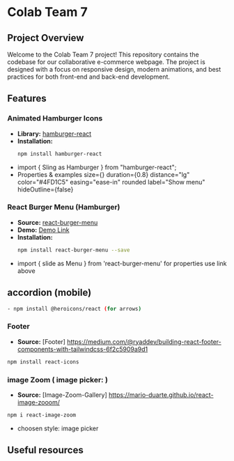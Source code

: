 # Colab Team 7

## Project Overview

Welcome to the Colab Team 7 project! This repository contains the codebase for our collaborative e-commerce webpage. The project is designed with a focus on responsive design, modern animations, and best practices for both front-end and back-end development.

## Features

### Animated Hamburger Icons

- **Library:** [hamburger-react](https://hamburger-react.netlify.app/)
- **Installation:**
  ```bash
  npm install hamburger-react
  ```
- import { Sling as Hamburger } from "hamburger-react";
- Properties & examples
  size={} duration={0.8} distance="lg" color="#4FD1C5" easing="ease-in" rounded label="Show menu" hideOutline={false}

### React Burger Menu (Hamburger)

- **Source:** [react-burger-menu](https://www.npmjs.com/package/@katasonovyp/react-burger-menu)
- **Demo:** [Demo Link](http://negomi.github.io/react-burger-menu/)
- **Installation:**
  ```bash
  npm install react-burger-menu --save
  ```
- import { slide as Menu } from 'react-burger-menu'
  for properties use link above

## accordion (mobile)

```bash
- npm install @heroicons/react (for arrows)
```

### Footer

- **Source:** [Footer] https://medium.com/@ryaddev/building-react-footer-components-with-tailwindcss-6f2c5909a9d1

```bash
npm install react-icons
```

### image Zoom ( image picker: )

- **Source:** [Image-Zoom-Gallery] https://mario-duarte.github.io/react-image-zooom/

```bash
npm i react-image-zoom
```

- choosen style: image picker

## Useful resources

<!-- #   c o l a b - t e a m - 7 
 
  -->
